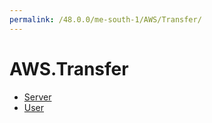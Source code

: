 ```yaml
---
permalink: /48.0.0/me-south-1/AWS/Transfer/
---
```


# AWS.Transfer



* [Server](Server.md)
* [User](User.md)
